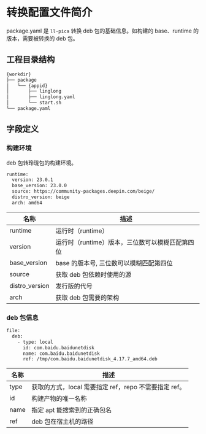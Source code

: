 # 转换配置文件简介

package.yaml 是 `ll-pica` 转换 deb 包的基础信息。如构建的 base、runtime 的版本，需要被转换的 deb 包。

## 工程目录结构

```bash
{workdir}
├── package
│   └── {appid}
│       ├── linglong
│       ├── linglong.yaml
│       └── start.sh
└── package.yaml
```

## 字段定义

### 构建环境

deb 包转玲珑包的构建环境。

```bash
runtime:
  version: 23.0.1
  base_version: 23.0.0
  source: https://community-packages.deepin.com/beige/
  distro_version: beige
  arch: amd64
```

| 名称           | 描述                                            |
| -------------- | ----------------------------------------------- |
| runtime        | 运行时（runtime）                               |
| version        | 运行时（runtime）版本，三位数可以模糊匹配第四位 |
| base_version   | base 的版本号, 三位数可以模糊匹配第四位        |
| source         | 获取 deb 包依赖时使用的源                       |
| distro_version | 发行版的代号                                    |
| arch           | 获取 deb 包需要的架构                           |

### deb 包信息

```bash
file:
  deb:
    - type: local
      id: com.baidu.baidunetdisk
      name: com.baidu.baidunetdisk
      ref: /tmp/com.baidu.baidunetdisk_4.17.7_amd64.deb
```

| 名称 | 描述                                                  |
| ---- | ----------------------------------------------------- |
| type | 获取的方式，local 需要指定 ref，repo 不需要指定 ref。 |
| id   | 构建产物的唯一名称                                    |
| name | 指定 apt 能搜索到的正确包名                           |
| ref  | deb 包在宿主机的路径                                  |
